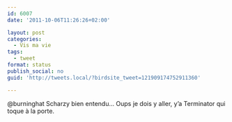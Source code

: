 ```yaml
---
id: 6007
date: '2011-10-06T11:26:26+02:00'

layout: post
categories:
  - Vis ma vie
tags:
  - tweet
format: status
publish_social: no
guid: 'http://tweets.local/?birdsite_tweet=121909174752911360'

---
```


@burninghat Scharzy bien entendu… Oups je dois y aller, y’a Terminator qui toque à la porte.